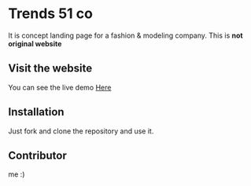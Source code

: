 # Trends 51 co

It is concept landing page for a fashion & modeling company. This is **not original website**
## Visit the website
You can see the live demo [Here](https://venturenix.netlify.app/)
## Installation
Just fork and clone the repository and use it.

## Contributor

me :)
